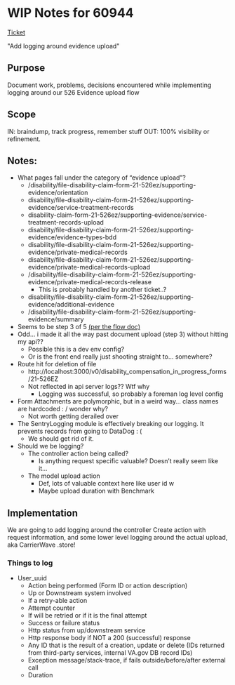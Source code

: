 # WIP Notes for 60944
[Ticket](https://app.zenhub.com/workspaces/disability-benefits-experience-team-carbs-6470c8bfffee9809b2634a52/issues/gh/department-of-veterans-affairs/va.gov-team/60944)

"Add logging around evidence upload"

## Purpose
Document work, problems, decisions encountered while implementing logging around our 526 Evidence upload flow

## Scope
IN: braindump, track progress, remember stuff
OUT: 100% visibility or refinement.  

## Notes: 
- What pages fall under the category of “evidence upload”?
  - /disability/file-disability-claim-form-21-526ez/supporting-evidence/orientation
  -  disability/file-disability-claim-form-21-526ez/supporting-evidence/service-treatment-records
  - disability-claim-form-21-526ez/supporting-evidence/service-treatment-records-upload
  - disability/file-disability-claim-form-21-526ez/supporting-evidence/evidence-types-bdd
  - disability/file-disability-claim-form-21-526ez/supporting-evidence/private-medical-records
  - disability/file-disability-claim-form-21-526ez/supporting-evidence/private-medical-records-upload
  - /disability/file-disability-claim-form-21-526ez/supporting-evidence/private-medical-records-release
    - This is probably handled by another ticket..?
  - disability/file-disability-claim-form-21-526ez/supporting-evidence/additional-evidence
  - /disability/file-disability-claim-form-21-526ez/supporting-evidence/summary
- Seems to be step 3 of 5 [(per the flow doc)](https://app.mural.co/t/coforma8350/m/coforma8350/1686317911061/2ff3d4b4c2d9d84eaa61e9eda95a533041f137da?sender=uf9a509d178428eccea215628)
- Odd… i made it all the way past document upload (step 3) without hitting my api??
  - Possible this is a dev env config?
  -  Or is the front end really just shooting straight to… somewhere?
-  Route hit for deletion of file
    - http://localhost:3000/v0/disability_compensation_in_progress_forms/21-526EZ
    - Not reflected in api server logs?? Wtf why
      - Logging was successful, so probably a foreman log level config
- Form Attachments are polymorphic, but in a weird way… class names are hardcoded : /  wonder why?
  - Not worth getting derailed over
- The SentryLogging module is effectively breaking our logging.  It prevents records from going to DataDog : (
  - We should get rid of it.
- Should we be logging?
  - The controller action being called?
    - Is anything request specific valuable?  Doesn’t really seem like it…
  - The model upload action
    - Def, lots of valuable context here like user id w
    - Maybe upload duration with Benchmark
## Implementation
We are going to add logging around the controller Create action with request information, and some lower level logging around the actual upload, aka CarrierWave .store!

### Things to log
- User_uuid
  - Action being performed (Form ID or action description)
  - Up or Downstream system involved
  - If a retry-able action
  - Attempt counter
  - If will be retried or if it is the final attempt
  - Success or failure status
  - Http status from up/downstream service
  - Http response body if NOT a 200 (successful) response
  - Any ID that is the result of a creation, update or delete (IDs returned from third-party services, internal VA.gov DB record IDs)
  - Exception message/stack-trace, if fails outside/before/after external call
  - Duration










